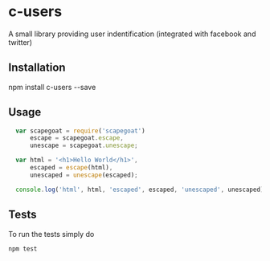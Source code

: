 c-users
=======

A small library providing user indentification (integrated with facebook and twitter)

## Installation

  npm install c-users --save

## Usage

```js
  var scapegoat = require('scapegoat')
      escape = scapegoat.escape,
      unescape = scapegoat.unescape;

  var html = '<h1>Hello World</h1>',
      escaped = escape(html),
      unescaped = unescape(escaped);

  console.log('html', html, 'escaped', escaped, 'unescaped', unescaped);
```

## Tests

To run the tests simply do

```shell
npm test
```